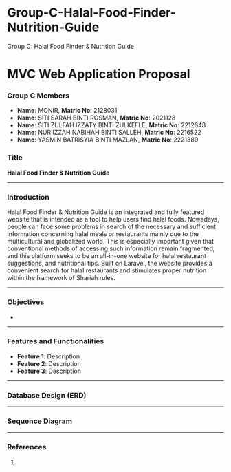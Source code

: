 # Group-C-Halal-Food-Finder-Nutrition-Guide
Group C: Halal Food Finder &amp; Nutrition Guide
# MVC Web Application Proposal

### Group C Members
- **Name**: MONIR, **Matric No**: 2128031
- **Name**: SITI SARAH BINTI ROSMAN, **Matric No**: 2021128
- **Name**: SITI ZULFAH IZZATY BINTI ZULKEFLE, **Matric No**: 2212648
- **Name**: NUR IZZAH NABIHAH BINTI SALLEH, **Matric No**: 2216522
- **Name**: YASMIN BATRISYIA BINTI MAZLAN, **Matric No**: 2221380
  
### Title
**Halal Food Finder &amp; Nutrition Guide**

---

### Introduction
Halal Food Finder & Nutrition Guide is an integrated and fully featured website that is intended as a tool to help users find halal foods. Nowadays, people can face some problems in search of the necessary and sufficient information concerning halal meals or restaurants mainly due to the multicultural and globalized world. This is especially important given that conventional methods of accessing such information remain fragmented, and this platform seeks to be an all-in-one website for halal restaurant suggestions, and nutritional tips. Built on Laravel, the website provides a convenient search for halal restaurants and stimulates proper nutrition within the framework of Shariah rules.

---

### Objectives
- 

---

### Features and Functionalities
- **Feature 1**: Description
- **Feature 2**: Description
- **Feature 3**: Description

---

### Database Design (ERD)


---

### Sequence Diagram


---

### References
1. 
